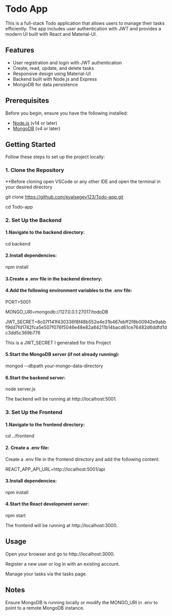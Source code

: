# Todo App

This is a full-stack Todo application that allows users to manage their tasks efficiently. The app includes user authentication with JWT and provides a modern UI built with React and Material-UI.

## Features

- User registration and login with JWT authentication
- Create, read, update, and delete tasks
- Responsive design using Material-UI
- Backend built with Node.js and Express
- MongoDB for data persistence

## Prerequisites

Before you begin, ensure you have the following installed:

- [Node.js](https://nodejs.org/) (v14 or later)
- [MongoDB](https://www.mongodb.com/) (v4 or later)

## Getting Started

Follow these steps to set up the project locally:

### 1. Clone the Repository

**Before cloning open VSCode or any other IDE and open the terminal in your desired directory

git clone https://github.com/eyalsegev123/Todo-app.git

cd Todo-app

### 2. Set Up the Backend
#### 1.Navigate to the backend directory:

cd backend

#### 2.Install dependencies:

npm install

#### 3.Create a .env file in the backend directory:

#### 4.Add the following environment variables to the .env file:

PORT=5001

MONGO_URI=mongodb://127.0.0.1:27017/todoDB

JWT_SECRET=8c07f141f430336f8f48b552e4e31b467ebff2f8b00942e9abbf9dd7fd1742fca5e507f076f5046e48e82a84211b14bacd61ce76482d6ddfd1dc3dd5c369b776

This is a JWT_SECRET I generated for this Project

#### 5.Start the MongoDB server (if not already running):

mongod --dbpath your-mongo-data-directory

#### 6.Start the backend server:

node server.js

The backend will be running at http://localhost:5001.

### 3. Set Up the Frontend
#### 1.Navigate to the frontend directory:

cd ../frontend

#### 2. Create a .env file:

Create a .env file in the frontend directory and add the following content:

REACT_APP_API_URL=http://localhost:5001/api

#### 3.Install dependencies:

npm install

#### 4.Start the React development server:

npm start

The frontend will be running at http://localhost:3000.

## Usage
Open your browser and go to http://localhost:3000.

Register a new user or log in with an existing account.

Manage your tasks via the tasks page.

## Notes
Ensure MongoDB is running locally or modify the MONGO_URI in .env to point to a remote MongoDB instance.
